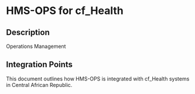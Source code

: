 # HMS-OPS for cf_Health

## Description

Operations Management

## Integration Points

This document outlines how HMS-OPS is integrated with cf_Health systems in Central African Republic.
